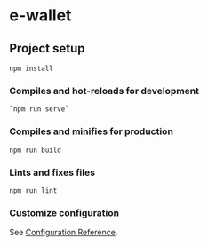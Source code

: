 # e-wallet

## Project setup
```
npm install
```

### Compiles and hot-reloads for development
```
`npm run serve`
```

### Compiles and minifies for production
```
npm run build
```

### Lints and fixes files
```
npm run lint
```

### Customize configuration
See [Configuration Reference](https://cli.vuejs.org/config/).
